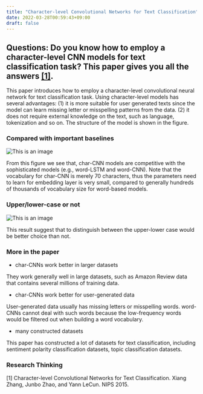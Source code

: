 ```yaml
---
title: "Character-level Convolutional Networks for Text Classification"
date: 2022-03-28T00:59:43+09:00
draft: false
---
```


## Questions: Do you know how to employ a character-level CNN models for text classification task? This paper gives you all the answers [[1]](https://arxiv.org/pdf/1509.01626.pdf).
This paper introduces how to employ a character-level convolutional neural network for text classification task. 
Using character-level models has several advantages: (1) it is more suitable for user generated texts since the model can learn missing letter or misspelling patterns from the data. (2) it does not require external knowledge on the text, such as language, tokenization and so on. The structure of the model is shown in the figure. 


### Compared with important baselines
![This is an image](/images/4.png)

From this figure we see that, char-CNN models are competitive with the sophisticated models (e.g., word-LSTM and word-CNN). Note that the vocabulary for char-CNN is merely 70 characters, thus the parameters need to learn for embedding layer is very small, compared to generally hundreds of thousands of vocabulary size for word-based models. 



### Upper/lower-case or not
![This is an image](/images/5.png)

This result suggest that to distinguish between the upper-lower case would be better choice than not. 

### More in the paper

- char-CNNs work better in larger datasets

They work generally well in large datasets, such as Amazon Review data that contains several millions of training data.

- char-CNNs work better for user-generated data

User-generated data usually has missing letters or misspelling words. word-CNNs cannot deal with such words because the low-frequency words would be filtered out when building a word vocabulary.

- many constructed datasets

This paper has constructed a lot of datasets for text classification, including sentiment polarity classification datasets, topic classification datasets. 

### Research Thinking


[1] Character-level Convolutional Networks for Text Classification. Xiang Zhang, Junbo Zhao, and Yann LeCun. NIPS 2015.